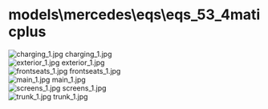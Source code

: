 <h1>models\mercedes\eqs\eqs_53_4maticplus</h1>
<div class="container text-center">
<div class="row">
<div class="col col-lg-2 col-6">
<img src="https://media.evkx.net/multimedia/models/mercedes/eqs/eqs_53_4maticplus/charging_1_xst.jpg" class="img-thumbnail" alt="charging_1.jpg">
charging_1.jpg
</div>
<div class="col col-lg-2 col-6">
<img src="https://media.evkx.net/multimedia/models/mercedes/eqs/eqs_53_4maticplus/exterior_1_xst.jpg" class="img-thumbnail" alt="exterior_1.jpg">
exterior_1.jpg
</div>
<div class="col col-lg-2 col-6">
<img src="https://media.evkx.net/multimedia/models/mercedes/eqs/eqs_53_4maticplus/frontseats_1_xst.jpg" class="img-thumbnail" alt="frontseats_1.jpg">
frontseats_1.jpg
</div>
<div class="col col-lg-2 col-6">
<img src="https://media.evkx.net/multimedia/models/mercedes/eqs/eqs_53_4maticplus/main_1_xst.jpg" class="img-thumbnail" alt="main_1.jpg">
main_1.jpg
</div>
<div class="col col-lg-2 col-6">
<img src="https://media.evkx.net/multimedia/models/mercedes/eqs/eqs_53_4maticplus/screens_1_xst.jpg" class="img-thumbnail" alt="screens_1.jpg">
screens_1.jpg
</div>
<div class="col col-lg-2 col-6">
<img src="https://media.evkx.net/multimedia/models/mercedes/eqs/eqs_53_4maticplus/trunk_1_xst.jpg" class="img-thumbnail" alt="trunk_1.jpg">
trunk_1.jpg
</div>
</div>
</div>
